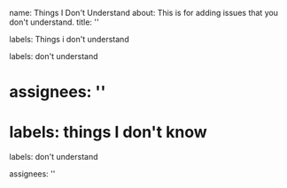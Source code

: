 name: Things I Don't Understand
about: This is for adding issues that you don't understand.
title: ''

labels: Things i don't understand

labels: don't understand

assignees: ''
=======


labels: things I don't know
=======

labels: don't understand

assignees: ''